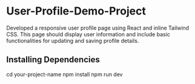 # User-Profile-Demo-Project
Developed a responsive user profile page using React and inline Tailwind CSS. This page should display
user information and include basic functionalities for updating and saving profile details.
## Installing Dependencies
cd your-project-name
npm install
npm run dev
